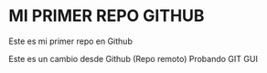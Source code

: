 # MI PRIMER REPO GITHUB
Este es mi primer repo en Github

Este es un cambio desde Github (Repo remoto)
Probando GIT GUI

